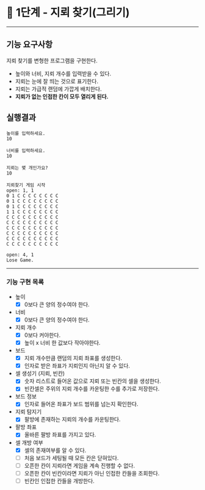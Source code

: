 # **🚀 1단계 - 지뢰 찾기(그리기)**

---

## 기능 요구사항

지뢰 찾기를 변형한 프로그램을 구현한다.

- 높이와 너비, 지뢰 개수를 입력받을 수 있다.
- 지뢰는 눈에 잘 띄는 것으로 표기한다.
- 지뢰는 가급적 랜덤에 가깝게 배치한다.
- **지뢰가 없는 인접한 칸이 모두 열리게 된다.**

## 실행결과

```console
높이를 입력하세요.
10

너비를 입력하세요.
10

지뢰는 몇 개인가요?
10

지뢰찾기 게임 시작
open: 1, 1
0 1 C C C C C C C C
0 1 C C C C C C C C
0 1 C C C C C C C C
1 1 C C C C C C C C
C C C C C C C C C C
C C C C C C C C C C
C C C C C C C C C C
C C C C C C C C C C
C C C C C C C C C C
C C C C C C C C C C

open: 4, 1
Lose Game.

```

---
### 기능 구현 목록
- 높이
  - [x] 0보다 큰 양의 정수여야 한다.
- 너비
  - [x] 0보다 큰 양의 정수여야 한다.
- 지뢰 개수
  - [x] 0보다 커야한다.
  - [x] 높이 x 너비 한 값보다 작아야한다.
- 보드
  - [x] 지뢰 개수만큼 랜덤의 지뢰 좌표를 생성한다.
  - [x] 인자로 받은 좌표가 지뢰인지 아닌지 알 수 있다.
- 셀 생성기 (지뢰, 빈칸)
  - [x] 숫자 리스트로 들어온 값으로 지뢰 또는 빈칸의 셀을 생성한다.
  - [x] 빈칸셀은 주위의 지뢰 개수를 카운팅한 수를 추가로 저장한다.
- 보드 정보
  - [x] 인자로 들어온 좌표가 보드 범위를 넘는지 확인한다.
- 지뢰 탐지기
  - [x] 팔방에 존재하는 지뢰의 개수를 카운팅한다. 
- 팔방 좌표
  - [x] 올바른 팔방 좌표를 가지고 있다.
- 셀 개방 여부
  - [x] 셀의 존재여부를 알 수 있다.  
  - [ ] 처음 보드가 세팅될 때 모든 칸은 닫혀있다.
  - [ ] 오픈한 칸이 지뢰라면 게임을 계속 진행할 수 없다.
  - [ ] 오픈한 칸이 빈칸이라면 지뢰가 아닌 인접한 칸들을 조회한다.
  - [ ] 빈칸인 인접한 칸들을 개방한다.